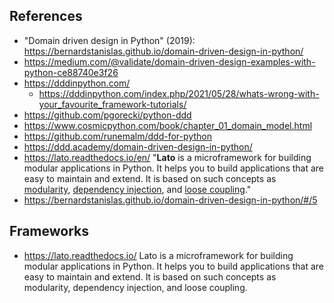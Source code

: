 ## References

- "Domain driven design in Python" (2019): https://bernardstanislas.github.io/domain-driven-design-in-python/
- https://medium.com/@validate/domain-driven-design-examples-with-python-ce88740e3f26
- https://dddinpython.com/
  - https://dddinpython.com/index.php/2021/05/28/whats-wrong-with-your_favourite_framework-tutorials/
- https://github.com/pgorecki/python-ddd
- https://www.cosmicpython.com/book/chapter_01_domain_model.html
- https://github.com/runemalm/ddd-for-python
- https://ddd.academy/domain-driven-design-in-python/
- https://lato.readthedocs.io/en/ "**Lato** is a microframework for building modular applications in Python. It helps you to build applications that are easy to maintain and extend. It is based on such concepts as [modularity](https://en.wikipedia.org/wiki/Modular_programming), [dependency injection](https://en.wikipedia.org/wiki/Dependency_injection), and [loose coupling](https://en.m.wikipedia.org/wiki/Loose_coupling)."
- https://bernardstanislas.github.io/domain-driven-design-in-python/#/5

## Frameworks

- https://lato.readthedocs.io/ Lato is a microframework for building modular applications in Python. It helps you to build applications that are easy to maintain and extend. It is based on such concepts as modularity, dependency injection, and loose coupling.
